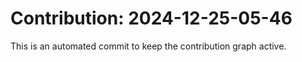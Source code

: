 # Contribution: 2024-12-25-05-46
This is an automated commit to keep the contribution graph active.
